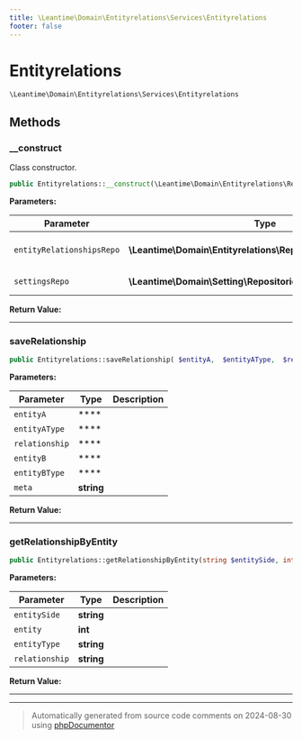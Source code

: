 ```yaml
---
title: \Leantime\Domain\Entityrelations\Services\Entityrelations
footer: false
---
```


# Entityrelations




`\Leantime\Domain\Entityrelations\Services\Entityrelations`




## Methods

### __construct

Class constructor.

```php
public Entityrelations::__construct(\Leantime\Domain\Entityrelations\Repositories\Entityrelations $entityRelationshipsRepo, \Leantime\Domain\Setting\Repositories\Setting $settingsRepo): void
```








**Parameters:**

| Parameter | Type | Description |
|-----------|------|-------------|
| `entityRelationshipsRepo` | **\Leantime\Domain\Entityrelations\Repositories\Entityrelations** | The entity relationships repository. |
| `settingsRepo` | **\Leantime\Domain\Setting\Repositories\Setting** | The settings repository. |


**Return Value:**





---
### saveRelationship



```php
public Entityrelations::saveRelationship( $entityA,  $entityAType,  $relationship,  $entityB,  $entityBType, string $meta = &quot;&quot;): mixed
```








**Parameters:**

| Parameter | Type | Description |
|-----------|------|-------------|
| `entityA` | **** |  |
| `entityAType` | **** |  |
| `relationship` | **** |  |
| `entityB` | **** |  |
| `entityBType` | **** |  |
| `meta` | **string** |  |


**Return Value:**





---
### getRelationshipByEntity



```php
public Entityrelations::getRelationshipByEntity(string $entitySide, int $entity, string $entityType, string $relationship): mixed
```








**Parameters:**

| Parameter | Type | Description |
|-----------|------|-------------|
| `entitySide` | **string** |  |
| `entity` | **int** |  |
| `entityType` | **string** |  |
| `relationship` | **string** |  |


**Return Value:**





---


---
> Automatically generated from source code comments on 2024-08-30 using [phpDocumentor](http://www.phpdoc.org/)
